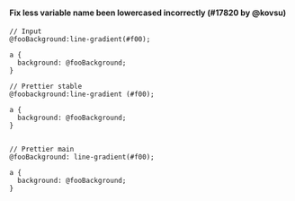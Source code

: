 #### Fix less variable name been lowercased incorrectly (#17820 by @kovsu)

<!-- prettier-ignore -->
```less
// Input
@fooBackground:line-gradient(#f00);

a {
  background: @fooBackground;
}

// Prettier stable
@foobackground:line-gradient (#f00);

a {
  background: @fooBackground;
}


// Prettier main
@fooBackground: line-gradient(#f00);

a {
  background: @fooBackground;
}
```
